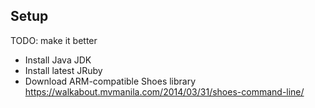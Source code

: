 ## Setup

TODO: make it better

- Install Java JDK
- Install latest JRuby
- Download ARM-compatible Shoes library https://walkabout.mvmanila.com/2014/03/31/shoes-command-line/
